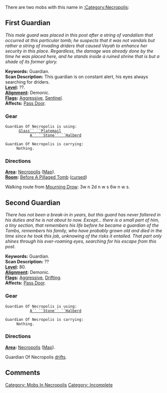 There are two mobs with this name in
[:Category:Necropolis](:Category:Necropolis "wikilink"):

## First Guardian

*This male guard was placed in this post after a string of vandalism
that occurred at this particular tomb; he suspects that it was not
vandals but rather a string of invading driders that caused Veyah to
enhance her security in this place. Regardless, the damage was already
done by the time he was placed here, and he stands inside a ruined
shrine that is but a shade of its former glory.*

**Keywords:** Guardian.  
**Scan Description:** This guardian is on constant alert, his eyes
always searching for driders.  
**[Level](Level "wikilink"):** ??.  
**[Alignment](Alignment "wikilink"):** Demonic.  
**[Flags](:Category:_Mob_Types "wikilink"):**
[Aggressive](Aggressive_Mobs "wikilink"),
[Sentinel](Sentinel_Mobs "wikilink").  
**Affects:** [Pass Door](Pass_Door "wikilink").  

### Gear

`Guardian Of Necropolis is using:`  
<worn on body>`      `[`Glass`` ``Platemail`](Glass_Platemail "wikilink")  
<wielded>`           `[`A`` ``Stone`` ``Halberd`](Stone_Halberd "wikilink")

`Guardian Of Necropolis is carrying:`  
`     Nothing.`

### Directions

**[Area](:Category:_Areas "wikilink"):**
[Necropolis](:Category:_Necropolis "wikilink")
([Map](Necropolis_Map "wikilink")).  
**[Room](:Category:_Rooms "wikilink"):** [Before A Pillaged
Tomb](Before_A_Pillaged_Tomb_(Necropolis) "wikilink")
([cursed](Cursed_Rooms "wikilink"))

Walking route from [Mourning Drow](Mourning_Drow "wikilink"): 3w n 2d n
w s 6w n w s.

## Second Guardian

*There has not been a break-in in years, but this guard has never
faltered in his duties and he is not about to now. Except... there is a
small part of him, a tiny section, that remembers his life before he
became a guardian of the Tombs, remembers his family, who have probably
grown old and died in the time since he took this job, unknowing of the
risks it entailed. That part only shines through his ever-roaming eyes,
searching for his escape from this post.*

**Keywords:** Guardian.  
**Scan Description:** ??  
**[Level](Level "wikilink"):** 80.  
**[Alignment](Alignment "wikilink"):** Demonic.  
**[Flags](:Category:_Mob_Types "wikilink"):**
[Aggressive](Aggressive_Mobs "wikilink"),
[Drifting](Drifting_Mobs "wikilink").  
**Affects:** [Pass Door](Pass_Door "wikilink").  

### Gear

`Guardian Of Necropolis is using:`  
<wielded>`           `[`A`` ``Stone`` ``Halberd`](Stone_Halberd "wikilink")

`Guardian Of Necropolis is carrying:`  
`     Nothing.`

### Directions

**[Area](:Category:_Areas "wikilink"):**
[Necropolis](:Category:_Necropolis "wikilink")
([Map](Necropolis_Map "wikilink")).

Guardian Of Necropolis [drifts](Drifting_Mobs "wikilink").

## Comments

[Category: Mobs In Necropolis](Category:_Mobs_In_Necropolis "wikilink")
[Category: Incomplete](Category:_Incomplete "wikilink")
